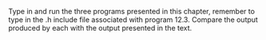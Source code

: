 Type in and run the three programs presented in this chapter, remember to type
in the .h include file associated with program 12.3. Compare the output
produced by each with the output presented in the text.

